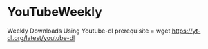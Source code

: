 # YouTubeWeekly
Weekly Downloads Using Youtube-dl
prerequisite = wget https://yt-dl.org/latest/youtube-dl 

